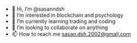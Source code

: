 - 👋 Hi, I’m @sasanndsh
- 👀 I’m interested in blockchain and psychology
- 🌱 I’m currently learning trading and coding
- 💞️ I’m looking to collaborate on anything
- 📫 How to reach me sasan.dsh.2002@gmail.com

<!---
sasanndsh/sasanndsh is a ✨ special ✨ repository because its `README.md` (this file) appears on your GitHub profile.
You can click the Preview link to take a look at your changes.
--->

